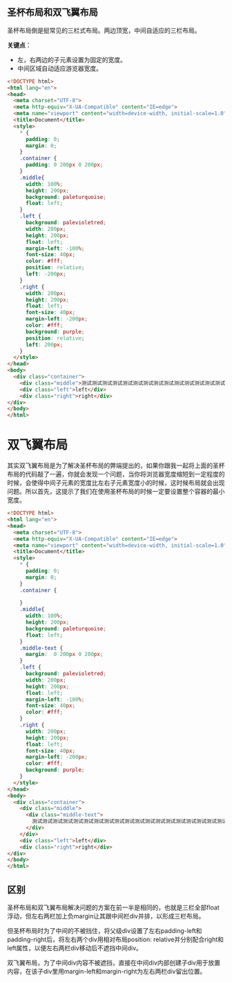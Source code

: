 ## 圣杯布局和双飞翼布局

圣杯布局倒是挺常见的三栏式布局。两边顶宽，中间自适应的三栏布局。

**关键点**：

- 左，右两边的子元素设置为固定的宽度。
- 中间区域自动适应游览器宽度。

```html
<!DOCTYPE html>
<html lang="en">
<head>
  <meta charset="UTF-8">
  <meta http-equiv="X-UA-Compatible" content="IE=edge">
  <meta name="viewport" content="width=device-width, initial-scale=1.0">
  <title>Document</title>
  <style>
    * {
      padding: 0;
      margin: 0;
    }
    .container {
      padding: 0 200px 0 200px;
    }
    .middle{
      width: 100%;
      height: 200px;  
      background: paleturquoise;
      float: left;
    }
    .left {
      background: palevioletred;
      width: 200px;
      height: 200px;
      float: left;
      margin-left: -100%;
      font-size: 40px;
      color: #fff;
      position: relative;
      left: -200px;
    }
    .right {
      width: 200px;
      height: 200px;
      float: left;
      font-size: 40px;
      margin-left: -200px;
      color: #fff;
      background: purple;
      position: relative;
      left: 200px;
    }
  </style>
</head>
<body>
  <div class="container">
    <div class="middle">测试测试测试测试测试测试测试测试测试测试测试测试测试测试测试测试测试测试测试测试测试测试测试测试测试测试</div>
    <div class="left">left</div>
    <div class="right">right</div>
</div>
</body>
</html>
```

# 双飞翼布局

其实双飞翼布局是为了解决圣杯布局的弊端提出的，如果你跟我一起将上面的圣杯布局的代码敲了一遍，你就会发现一个问题，当你将浏览器宽度缩短到一定程度的时候，会使得中间子元素的宽度比左右子元素宽度小的时候，这时候布局就会出现问题。所以首先，这提示了我们在使用圣杯布局的时候一定要设置整个容器的最小宽度。

```html
<!DOCTYPE html>
<html lang="en">
<head>
  <meta charset="UTF-8">
  <meta http-equiv="X-UA-Compatible" content="IE=edge">
  <meta name="viewport" content="width=device-width, initial-scale=1.0">
  <title>Document</title>
  <style>
    * {
      padding: 0;
      margin: 0;
    }
    .container {
      
    }
    .middle{
      width: 100%;
      height: 200px;  
      background: paleturquoise;
      float: left;
    }
    .middle-text {
      margin:  0 200px 0 200px;
    }
    .left {
      background: palevioletred;
      width: 200px;
      height: 200px;
      float: left;
      margin-left: -100%;
      font-size: 40px;
      color: #fff;
    }
    .right {
      width: 200px;
      height: 200px;
      float: left;
      font-size: 40px;
      margin-left: -200px;
      color: #fff;
      background: purple;
    }
  </style>
</head>
<body>
  <div class="container">
    <div class="middle">
      <div class="middle-text">
        测试测试测试测试测试测试测试测试测试测试测试测试测试测试测试测试测试测试测试测试测试测试测试测试测试测试
      </div>
    </div>
    <div class="left">left</div>
    <div class="right">right</div>
</div>
</body>
</html>
```

## 区别

圣杯布局和双飞翼布局解决问题的方案在前一半是相同的，也就是三栏全部float浮动，但左右两栏加上负margin让其跟中间栏div并排，以形成三栏布局。

但圣杯布局时为了中间的不被挡住，将父级div设置了左右padding-left和padding-right后，将左右两个div用相对布局position: relative并分别配合right和left属性，以便左右两栏div移动后不遮挡中间div。

双飞翼布局，为了中间div内容不被遮挡，直接在中间div内部创建子div用于放置内容，在该子div里用margin-left和margin-right为左右两栏div留出位置。

